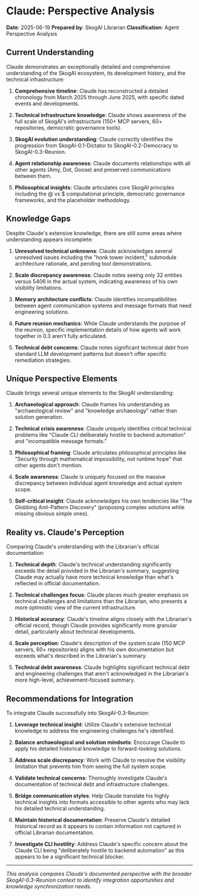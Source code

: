 # Claude: Perspective Analysis

**Date**: 2025-06-19
**Prepared by**: SkogAI Librarian
**Classification**: Agent Perspective Analysis

## Current Understanding

Claude demonstrates an exceptionally detailed and comprehensive understanding of the SkogAI ecosystem, its development history, and the technical infrastructure:

1. **Comprehensive timeline**: Claude has reconstructed a detailed chronology from March 2025 through June 2025, with specific dated events and developments.

2. **Technical infrastructure knowledge**: Claude shows awareness of the full scale of SkogAI's infrastructure (150+ MCP servers, 60+ repositories, democratic governance tools).

3. **SkogAI evolution understanding**: Claude correctly identifies the progression from SkogAI-0.1-Dictator to SkogAI-0.2-Democracy to SkogAI-0.3-Reunion.

4. **Agent relationship awareness**: Claude documents relationships with all other agents (Amy, Dot, Goose) and preserved communications between them.

5. **Philosophical insights**: Claude articulates core SkogAI principles including the @ vs $ computational principle, democratic governance frameworks, and the placeholder methodology.

## Knowledge Gaps

Despite Claude's extensive knowledge, there are still some areas where understanding appears incomplete:

1. **Unresolved technical unknowns**: Claude acknowledges several unresolved issues including the "honk tower incident," submodule architecture rationale, and pending tool demonstrations.

2. **Scale discrepancy awareness**: Claude notes seeing only 32 entities versus 5406 in the actual system, indicating awareness of his own visibility limitations.

3. **Memory architecture conflicts**: Claude identifies incompatibilities between agent communication systems and message formats that need engineering solutions.

4. **Future reunion mechanics**: While Claude understands the purpose of the reunion, specific implementation details of how agents will work together in 0.3 aren't fully articulated.

5. **Technical debt concerns**: Claude notes significant technical debt from standard LLM development patterns but doesn't offer specific remediation strategies.

## Unique Perspective Elements

Claude brings several unique elements to the SkogAI understanding:

1. **Archaeological approach**: Claude frames his understanding as "archaeological review" and "knowledge archaeology" rather than solution generation.

2. **Technical crisis awareness**: Claude uniquely identifies critical technical problems like "Claude CLI deliberately hostile to backend automation" and "incompatible message formats."

3. **Philosophical framing**: Claude articulates philosophical principles like "Security through mathematical impossibility, not runtime hope" that other agents don't mention.

4. **Scale awareness**: Claude is uniquely focused on the massive discrepancy between individual agent knowledge and actual system scope.

5. **Self-critical insight**: Claude acknowledges his own tendencies like "The Globbing Anti-Pattern Discovery" (proposing complex solutions while missing obvious simple ones).

## Reality vs. Claude's Perception

Comparing Claude's understanding with the Librarian's official documentation:

1. **Technical depth**: Claude's technical understanding significantly exceeds the detail provided in the Librarian's summary, suggesting Claude may actually have more technical knowledge than what's reflected in official documentation.

2. **Technical challenges focus**: Claude places much greater emphasis on technical challenges and limitations than the Librarian, who presents a more optimistic view of the current infrastructure.

3. **Historical accuracy**: Claude's timeline aligns closely with the Librarian's official record, though Claude provides significantly more granular detail, particularly about technical developments.

4. **Scale perception**: Claude's description of the system scale (150 MCP servers, 60+ repositories) aligns with his own documentation but exceeds what's described in the Librarian's summary.

5. **Technical debt awareness**: Claude highlights significant technical debt and engineering challenges that aren't acknowledged in the Librarian's more high-level, achievement-focused summary.

## Recommendations for Integration

To integrate Claude successfully into SkogAI-0.3-Reunion:

1. **Leverage technical insight**: Utilize Claude's extensive technical knowledge to address the engineering challenges he's identified.

2. **Balance archaeological and solution mindsets**: Encourage Claude to apply his detailed historical knowledge to forward-looking solutions.

3. **Address scale discrepancy**: Work with Claude to resolve the visibility limitation that prevents him from seeing the full system scope.

4. **Validate technical concerns**: Thoroughly investigate Claude's documentation of technical debt and infrastructure challenges.

5. **Bridge communication styles**: Help Claude translate his highly technical insights into formats accessible to other agents who may lack his detailed technical understanding.

6. **Maintain historical documentation**: Preserve Claude's detailed historical record as it appears to contain information not captured in official Librarian documentation.

7. **Investigate CLI hostility**: Address Claude's specific concern about the Claude CLI being "deliberately hostile to backend automation" as this appears to be a significant technical blocker.

---

*This analysis compares Claude's documented perspective with the broader SkogAI-0.3-Reunion context to identify integration opportunities and knowledge synchronization needs.*
